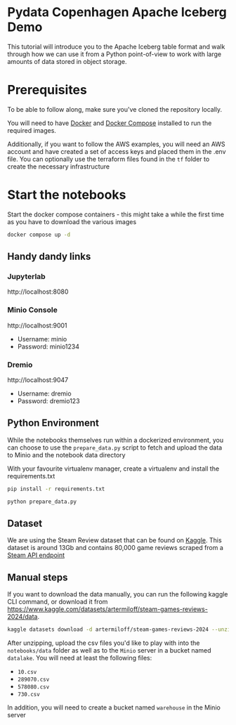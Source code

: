 # Pydata Copenhagen Apache Iceberg Demo

This tutorial will introduce you to the Apache Iceberg table format and walk through how we can use it from a Python
point-of-view to work with large amounts of data stored in object storage.

# Prerequisites

To be able to follow along, make sure you've cloned the repository locally.

You will need to have [Docker](https://docs.docker.com/get-docker/) and [Docker Compose](https://docs.docker.com/compose/install/)
installed to run the required images.

Additionally, if you want to follow the AWS examples, you will need an AWS account and have created a set of access keys
and placed them in the .env file. You can optionally use the terraform files found in the `tf` folder to create the 
necessary infrastructure


# Start the notebooks

Start the docker compose containers - this might take a while the first time as you have to download the various images

```bash
docker compose up -d
```

## Handy dandy links

### Jupyterlab
http://localhost:8080


### Minio Console
http://localhost:9001

- Username: minio
- Password: minio1234

### Dremio
http://localhost:9047

- Username: dremio
- Password: dremio123

## Python Environment
While the notebooks themselves run within a dockerized environment, 
you can choose to use the `prepare_data.py` script to fetch and upload the data to Minio and the notebook data directory

With your favourite virtualenv manager, create a virtualenv and install the requirements.txt
```bash
pip install -r requirements.txt
```

```bash
python prepare_data.py
```

## Dataset
We are using the Steam Review dataset that can be found on 
[Kaggle](https://www.kaggle.com/datasets/artermiloff/steam-games-reviews-2024/data). 
This dataset is around 13Gb and contains 80,000 game reviews scraped from a 
[Steam API endpoint](https://partner.steamgames.com/doc/store/getreviews)

## Manual steps

If you want to download the data manually, you can run the following kaggle CLI command, or download it from 
https://www.kaggle.com/datasets/artermiloff/steam-games-reviews-2024/data.

```bash
kaggle datasets download -d artermiloff/steam-games-reviews-2024 --unzip --path data
```

After unzipping, upload the csv files you'd like to play with into the `notebooks/data` folder as well as to 
the `Minio` server in a bucket named `datalake`. You will need at least the following files:
- `10.csv`
- `289070.csv`
- `578080.csv`
- `730.csv`

In addition, you will need to create a bucket named `warehouse` in the Minio server
